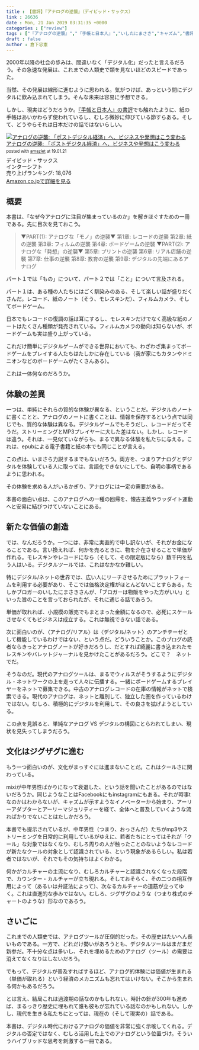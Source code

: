 ```yaml
---
title : 【書評】『アナログの逆襲』（デイビッド・サックス）
link : 26636
date : Mon, 21 Jan 2019 03:31:35 +0000
categories : ["review"]
tags : ["『アナログの逆襲』","『手帳と日本人』","いしたにまさき","キャズム","書評"]
draft : false
author : 倉下忠憲
---
```


2000年以降の社会の歩みは、間違いなく「デジタル化」だったと言えるだろう。その急速な発展は、これまでの人類史で類を見ないほどのスピードであった。

当然、その発展は線形に進むように思われる。気がつけば、あっという間にデジタルに飲み込まれてしまう。そんな未来は容易に予想できる。

しかし、現実はどうだろうか。<a href="https://rashita.net/blog/?p=26344">『手帳と日本人』の書評</a>でも触れたように、紙の手帳はあいかわらず使われているし、むしろ微妙に伸びている節すらある。そして、どうやらそれは日本だけの話ではないらしい。

<div class="amazlet-box" style="margin-bottom:0px;"><div class="amazlet-image" style="float:left;margin:0px 12px 1px 0px;"><a href="http://www.amazon.co.jp/exec/obidos/ASIN/4772695621/rashita1000-22/ref=nosim/" name="amazletlink" target="_blank"><img src="https://images-fe.ssl-images-amazon.com/images/I/513cw4EaExL._SL160_.jpg" alt="アナログの逆襲: 「ポストデジタル経済」へ、ビジネスや発想はこう変わる" style="border: none;" /></a></div><div class="amazlet-info" style="line-height:120%; margin-bottom: 10px"><div class="amazlet-name" style="margin-bottom:10px;line-height:120%"><a href="http://www.amazon.co.jp/exec/obidos/ASIN/4772695621/rashita1000-22/ref=nosim/" name="amazletlink" target="_blank">アナログの逆襲: 「ポストデジタル経済」へ、ビジネスや発想はこう変わる</a><div class="amazlet-powered-date" style="font-size:80%;margin-top:5px;line-height:120%">posted with <a href="http://www.amazlet.com/" title="amazlet" target="_blank">amazlet</a> at 19.01.21</div></div><div class="amazlet-detail">デイビッド・サックス <br />インターシフト <br />売り上げランキング: 18,076<br /></div><div class="amazlet-sub-info" style="float: left;"><div class="amazlet-link" style="margin-top: 5px"><a href="http://www.amazon.co.jp/exec/obidos/ASIN/4772695621/rashita1000-22/ref=nosim/" name="amazletlink" target="_blank">Amazon.co.jpで詳細を見る</a></div></div></div><div class="amazlet-footer" style="clear: left"></div></div>


<h2>概要</h2>

本書は、「なぜ今アナログに注目が集まっているのか」を解きほぐすための一冊である。先に目次を見ておこう。

<blockquote>
▼PART(1): アナログな「モノ」の逆襲▼
第1章: レコードの逆襲
第2章: 紙の逆襲
第3章: フィルムの逆襲
第4章: ボードゲームの逆襲
▼PART(2): アナログな「発想」の逆襲▼
第5章: プリントの逆襲
第6章: リアル店舗の逆襲
第7章: 仕事の逆襲
第8章: 教育の逆襲
第9章: デジタルの先端にあるアナログ
</blockquote>

パート１では「もの」について、パート２では「こと」について言及される。

パート１は、ある種の人たちにはごく馴染みのある、そして楽しい話が盛りだくさんだ。レコード、紙のノート（そう、モレスキンだ）、フィルムカメラ、そしてボードゲーム。

日本でもレコードの復調の話は耳にするし、モレスキンだけでなく高級な紙のノートはたくさん種類が発売されている。フィルムカメラの動向は知らないが、ボードゲームも実は盛り上がっている。

これだけ簡単にデジタルゲームができる世界においても、わざわざ集まってボードゲームをプレイする人たちはたしかに存在している（我が家にもカタンやドミニオンなどのボードゲームがたくさんある）。

これは一体何なのだろうか。

<h2>体験の差異</h2>

一つは、単純にそれらの質的な体験が異なる、ということだ。デジタルのノートに書くことと、アナログのノートに書くことは、情報を保存するという点では同じでも、質的な体験は異なる。デジタルゲームでもそうだし、レコードだってそうだ。ストリーミングとMP3プレイヤーに大した差はない。しかし、レコードは違う。それは、一見似ていながらも、まるで異なる体験を私たちに与える。これは、epubによる電子書籍と紙の本でも同じことが言える。

この点は、いまさら力説するまでもないだろう。両方を、つまりアナログとデジタルを体験している人に取っては、言語化できないにしても、自明の事柄であるように思われる。

その体験を求める人がいるかぎり、アナログには一定の需要がある。

本書の面白い点は、このアナログへの一種の回帰を、懐古主義やラッダイト運動へと安易に結びつけていないことにある。

<h2>新たな価値の創造</h2>

では、なんだろうか。一つには、非常に実直的で申し訳ないが、それがお金になることである。言い換えれば、何かを売るときに、物を介在させることで単価が作れる。モレスキンやレコードになら（そして、その限定版になら）数千円を払う人はいる。デジタルツールでは、これはなかなか難しい。

特にデジタル/ネットの世界では、広い人にリーチさせるためにプラットフォームを利用する必要があり、そこでは価格決定権がほとんどないことすらある。たしかブロガーのいしたにまさきさんが、「ブロガーは物販をやった方がいい」といった旨のことを言っておられたが、それに通じる話であろう。

単価が取れれば、小規模の販売でもまとまった金額になるので、必死にスケールさせなくてもビジネスは成立する。これは無視できない話である。

次に面白いのが、〈アナログ/リアル〉は〈デジタル/ネット〉のアンチテーゼとして機能しているわけではない、という点だ。どういうことか。このブログの読者ならきっとアナログノートが好きだろうし、だとすれば綺麗に書き込まれたモレスキンやバレットジャーナルを見かけたことがあるだろう。どこで？　ネットでだ。

そうなのだ。現代のアナログツールは、まるでウィルスがそうするようにデジタル・ネットワークの上を走って人々に伝播する。一緒にボードゲームするプレイヤーをネットで募集できる。中古のアナログレコードの在庫の情報がネットで検索できる。現代のアナログは、ネットと離別して、独立した圏を作っているわけではない。むしろ、積極的にデジタルを利用して、その良さを拡げようとしている。

この点を見誤ると、単純なアナログ VS デジタルの構図にとらわれてしまい、現状を見失ってしまうだろう。

<h2>文化はジグザグに進む</h2>

もう一つ面白いのが、文化がまっすぐには進まないことだ。これはクールさに関わっている。

mixiが中年男性ばかりになって衰退した、という話を聞いたことがあるのではないだろうか。同じようなことはFacebookにもinstagramにもある。それが時事tなのかはわからないが、キャズムが示すようなイノベーターから始まり、アーリーアダプターとアーリーマジョリティーを経て、全体へと普及していくような流ればかりでないことはたしかだろう。

本書でも提示されているが、中年男性（つまり、おっさんだ）たちがmp3やストリーミングを日常的に利用しているがゆえに、若者たちにとってはそれが「クール」な対象ではなくなり、むしろ周りの人が触ったことのないようなレコードが新たなクールの対象として認識されている、という現象があるらしい。私は若者ではないが、それでもその気持ちはよくわかる。

何かがカルチャーの主流になり、むしろカルチャーと認識されなくなった段階で、カウンター・カルチャーが立ち現れる。そしておそらく、その二つの相互作用によって（あるいは弁証法によって）、次なるカルチャーの道筋が立ってゆく。これは直進的な歩みではない。むしろ、ジグザグのような（つまり株式のチャートのような）形なのであろう。

<h2>さいごに</h2>

これまでの人類史では、アナログツールが圧倒的だった。その歴史はたいへん長いものである。一方で、どれだけ勢いがあろうとも、デジタルツールはまだまだ新参だ。不十分な点は多いし、それを埋めるためのアナログ（ツール）の需要は消えてなくなりはしないだろう。

でもって、デジタルが普及すればするほど、アナログ的体験には価値が生まれる（単価が取れる）という経済のメカニズムも忘れてはいけない。そこから生まれる何かもあるだろう。

とは言え、結局これは過渡期の話なのかもしれない。時計の針が300年も進めば、まるっきり歴史に埋もれて誰も彼もが忘れている話なのかもしれない。しかし、現代を生きる私たちにとっては、現在の（そして現実の）話である。

本書は、デジタル時代におけるアナログの価値を非常に強く示唆してくれる。デジタルの否定ではなく、むしろ活用した上でのアナログという位置づけ。そういうハイブリッドな思考を刺激する一冊である。
